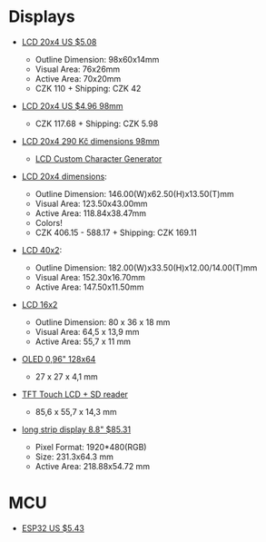 Displays
=======
* [LCD 20x4 US $5.08](https://www.aliexpress.com/item/32991449983.html)
  * Outline Dimension: 98x60x14mm
  * Visual Area: 76x26mm
  * Active Area: 70x20mm
  * CZK 110 + Shipping: CZK 42
* [LCD 20x4 US $4.96 98mm](https://www.aliexpress.com/item/1005001622095168.html)
  * CZK 117.68 + Shipping: CZK 5.98
* [LCD 20x4 290 Kč dimensions 98mm](https://www.hwkitchen.cz/lcd-displej-20x4-modry-s-podsvetlenim/)
  * [LCD Custom Character Generator](http://maxpromer.github.io/LCD-Character-Creator/)

* [LCD 20x4 dimensions](https://www.aliexpress.com/item/1704861756.html):
  * Outline Dimension: 146.00(W)x62.50(H)x13.50(T)mm
  * Visual Area: 123.50x43.00mm
  * Active Area: 118.84x38.47mm
  * Colors!
  * CZK 406.15 - 588.17 + Shipping: CZK 169.11

* [LCD 40x2](https://www.aliexpress.com/item/1704895535.html):
  * Outline Dimension: 182.00(W)x33.50(H)x12.00/14.00(T)mm
  * Visual Area: 152.30x16.70mm
  * Active Area: 147.50x11.50mm

* [LCD 16x2](https://www.hwkitchen.cz/iic-i2c-lcd-displej-16x2-modry-s-podsvetlenim/)
  * Outline Dimension: 80 x 36 x 18 mm
  * Visual Area: 64,5 x 13,9 mm
  * Active Area: 55,7 x 11 mm

* [OLED 0,96" 128x64](https://www.hwkitchen.cz/graficky-displej-oled-096-128x64-i2c-bily/)
  * 27 x 27 x 4,1 mm
* [TFT Touch LCD + SD reader](https://www.hwkitchen.cz/dotykovy-barevny-tft-lcd-displej-shield-3-5-palce-micro-sd-ctecka/)
  * 85,6 x 55,7 x 14,3 mm

* [long strip display 8.8" $85.31](https://www.aliexpress.com/item/4001115081190.html)
  * Pixel Format: 1920*480(RGB)
  * Size: 231.3x64.3 mm
  * Active Area: 218.88x54.72 mm

MCU
===
* [ESP32 US $5.43](https://www.aliexpress.com/item/1005001929935550.html)
